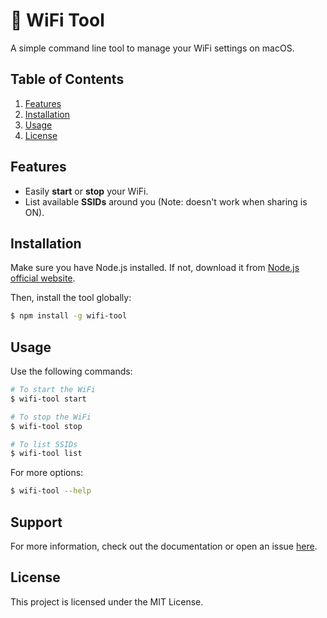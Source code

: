 # 📡 WiFi Tool

A simple command line tool to manage your WiFi settings on macOS.

## Table of Contents

1. [Features](#features)
2. [Installation](#installation)
3. [Usage](#usage)
4. [License](#license)

## Features

- Easily **start** or **stop** your WiFi.
- List available **SSIDs** around you (Note: doesn't work when sharing is ON).

## Installation

Make sure you have Node.js installed. If not, download it from [Node.js official website](https://nodejs.org/).

Then, install the tool globally:

```bash
$ npm install -g wifi-tool
```

## Usage

Use the following commands:

```bash
# To start the WiFi
$ wifi-tool start

# To stop the WiFi
$ wifi-tool stop

# To list SSIDs
$ wifi-tool list
```

For more options:

```bash
$ wifi-tool --help
```

## Support

For more information, check out the documentation or open an issue [here](https://github.com/kud/wifi-tool-cli).

## License

This project is licensed under the MIT License.
